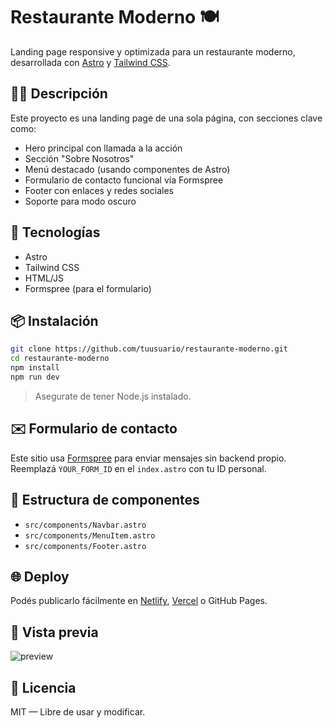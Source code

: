 # Restaurante Moderno 🍽️

Landing page responsive y optimizada para un restaurante moderno, desarrollada con [Astro](https://astro.build/) y [Tailwind CSS](https://tailwindcss.com/).

## 🧑‍🍳 Descripción

Este proyecto es una landing page de una sola página, con secciones clave como:

- Hero principal con llamada a la acción
- Sección "Sobre Nosotros"
- Menú destacado (usando componentes de Astro)
- Formulario de contacto funcional vía Formspree
- Footer con enlaces y redes sociales
- Soporte para modo oscuro

## 🚀 Tecnologías

- Astro
- Tailwind CSS
- HTML/JS
- Formspree (para el formulario)

## 📦 Instalación

```bash
git clone https://github.com/tuusuario/restaurante-moderno.git
cd restaurante-moderno
npm install
npm run dev
```

> Asegurate de tener Node.js instalado.

## ✉️ Formulario de contacto

Este sitio usa [Formspree](https://formspree.io/) para enviar mensajes sin backend propio. Reemplazá `YOUR_FORM_ID` en el `index.astro` con tu ID personal.

## 📂 Estructura de componentes

- `src/components/Navbar.astro`
- `src/components/MenuItem.astro`
- `src/components/Footer.astro`

## 🌐 Deploy

Podés publicarlo fácilmente en [Netlify](https://netlify.com), [Vercel](https://vercel.com) o GitHub Pages.

## 📸 Vista previa

![preview](./public/screenshot.jpg) <!-- reemplazar con una captura real si querés -->

## 📝 Licencia

MIT — Libre de usar y modificar.

